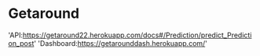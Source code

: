 # Getaround

'API:https://getaround22.herokuapp.com/docs#/Prediction/predict_Prediction_post'
'Dashboard:https://getarounddash.herokuapp.com/'
